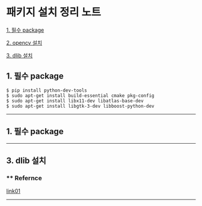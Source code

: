 # 패키지 설치 정리 노트
   [1. 필수 package ](#1.-필수-package)

   [2. opencv 설치](#2.-opencv-설치)

   [3. dlib 설치](#3.-dlib-설치)


## 1. 필수 package <a name="1.-NVIDIA-driver-설치"></a>

  ```
  $ pip install python-dev-tools
  $ sudo apt-get install build-essential cmake pkg-config
  $ sudo apt-get install libx11-dev libatlas-base-dev
  $ sudo apt-get install libgtk-3-dev libboost-python-dev
  ```
  
---

## 1. 필수 package <a name="1.-NVIDIA-driver-설치"></a>



---


## 3. dlib 설치 <a name="1.-dlib-설치"></a>
   
   ### ** Refernce
   [link01](https://www.learnopencv.com/install-dlib-on-ubuntu/)


---
